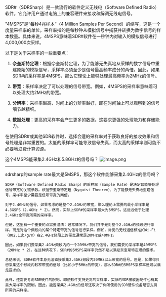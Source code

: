  
SDR#（SDRSharp）是一款流行的软件定义无线电（Software Defined Radio）软件，它允许用户通过电脑上的兼容硬件来接收和解调无线电信号。

"4MSPS"是“每秒4兆样本”（4 Million Samples Per Second）的缩写，这是一个度量采样率的单位。采样率指的是每秒钟从模拟信号中捕获并转换为数字信号的样本数量。具体来说，4MSPS意味着SDR#软件在一秒钟内对输入的模拟信号进行4,000,000次采样。

以下是关于采样率的一些重要点：

1. **奈奎斯特定理**：根据奈奎斯特定理，为了能够无失真地从采样的数字信号中重建原始的模拟信号，采样率必须至少是信号最高频率成分的两倍。因此，如果SDR#的采样率是4MSPS，那么它理论上能够处理最高频率为2MHz的信号。
    
2. **带宽**：采样率决定了可以处理的信号带宽。例如，4MSPS的采样率意味着可以处理大约2MHz的带宽。
    
3. **分辨率**：采样率越高，时间上的分辨率越好，即在时间轴上可以观察到的信号细节越精细。
    
4. **数据处理**：更高的采样率会产生更多的数据，这要求更强的处理能力和存储能力。
    

在使用SDR#或其他SDR软件时，选择合适的采样率对于获取良好的接收效果和信号处理是非常重要的。太低的采样率可能导致信号失真，而太高的采样率则可能不必要地浪费计算资源。


这个4MSPS能采集2.4GHz和5.8GHz的信号吗？
![image.png](https://gitee.com/hxc8/images10/raw/master/img/202411211730068.png)

---

sdrsharp的sample rate最大是5MSPS，那这个软件能够采集2.4GHz的信号吗？


```
SDR#（Software Defined Radio Sharp）的采样率（Sample Rate）是决定其能够处理信号带宽的关键参数。根据奈奎斯特定理（Nyquist Theorem），为了能够无失真地重建信号，采样率至少需要是信号带宽的两倍。

对于2.4GHz的信号，如果考虑的是整个2.4GHz的带宽，那么理论上需要的最小采样率是4.8GSPS（2.4GHz * 2）。然而，实际上SDR#的采样率最大为5MSPS，这远远低于处理2.4GHz全带宽所需的采样率。

但是，这里有一个重要的点需要澄清：通常情况下，我们并不是对整个2.4GHz的频段进行采样，而是对这个频段内的某个特定带宽的信号进行采样。例如，常见的无线通信标准如Wi-Fi（802.11b/g/n）在2.4GHz频段上的带宽通常是20MHz或40MHz。

因此，如果我们要采集2.4GHz频段内的一个20MHz带宽的信号，我们需要的采样率是40MSPS（20MHz * 2）。在这种情况下，SDR#的5MSPS采样率仍然不足以满足奈奎斯特定理的要求。

总结来说，SDR#软件本身无法直接采集2.4GHz频段内20MHz以上带宽的信号。但是，如果你只想采集这个频段内较窄带宽的信号（比如小于5MHz的带宽），那么SDR#的5MSPS采样率是可以满足要求的。

此外，还需要考虑SDR硬件的限制。即使软件支持更高的采样率，实际的SDR接收器硬件也有其最大采样率的限制。因此，能否采集2.4GHz的信号还取决于你所使用的SDR硬件设备是否支持所需的采样率。
```
